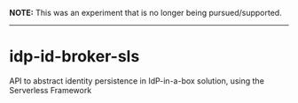 **NOTE:** This was an experiment that is no longer being pursued/supported.

---

# idp-id-broker-sls #
API to abstract identity persistence in IdP-in-a-box solution, using the Serverless Framework
